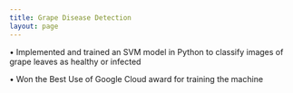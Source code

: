 ```yaml
---
title: Grape Disease Detection
layout: page
---
```


• Implemented and trained an SVM model in Python to classify images of grape leaves as
healthy or infected 

• Won the Best Use of Google Cloud award for training the machine
